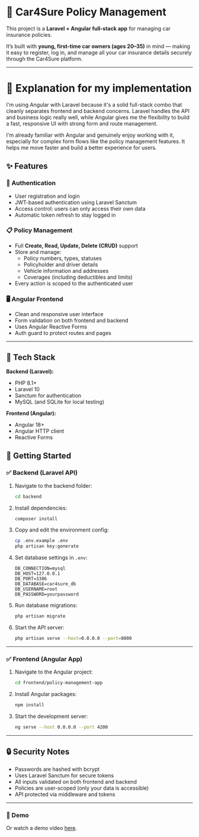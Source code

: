 
# 🚗 Car4Sure Policy Management

This project is a **Laravel + Angular full-stack app** for managing car insurance policies.

It’s built with **young, first-time car owners (ages 20–35)** in mind — making it easy to register, log in, and manage all your car insurance details securely through the Car4Sure platform.

---

# 🚗 Explanation for my implementation

I'm using Angular with Laravel because it's a solid full-stack combo that cleanly separates frontend and backend concerns. Laravel handles the API and business logic really well, while Angular gives me the flexibility to build a fast, responsive UI with strong form and route management.

I'm already familiar with Angular and genuinely enjoy working with it, especially for complex form flows like the policy management features. It helps me move faster and build a better experience for users.



## ✨ Features

### 🔐 Authentication
- User registration and login
- JWT-based authentication using Laravel Sanctum
- Access control: users can only access their own data
- Automatic token refresh to stay logged in

### 📋 Policy Management
- Full **Create, Read, Update, Delete (CRUD)** support
- Store and manage:
  - Policy numbers, types, statuses
  - Policyholder and driver details
  - Vehicle information and addresses
  - Coverages (including deductibles and limits)
- Every action is scoped to the authenticated user

### 🖥️ Angular Frontend
- Clean and responsive user interface
- Form validation on both frontend and backend
- Uses Angular Reactive Forms
- Auth guard to protect routes and pages

---

## 🧰 Tech Stack

**Backend (Laravel):**
- PHP 8.1+
- Laravel 10
- Sanctum for authentication
- MySQL (and SQLite for local testing)

**Frontend (Angular):**
- Angular 18+
- Angular HTTP client
- Reactive Forms


## 🚀 Getting Started

### ✅ Backend (Laravel API)

1. Navigate to the backend folder:
   ```bash
   cd backend
   ```

2. Install dependencies:
   ```bash
   composer install
   ```

3. Copy and edit the environment config:
   ```bash
   cp .env.example .env
   php artisan key:generate
   ```

4. Set database settings in `.env`:
   ```
   DB_CONNECTION=mysql
   DB_HOST=127.0.0.1
   DB_PORT=3306
   DB_DATABASE=car4sure_db
   DB_USERNAME=root
   DB_PASSWORD=yourpassword
   ```

5. Run database migrations:
   ```bash
   php artisan migrate
   ```

6. Start the API server:
   ```bash
   php artisan serve --host=0.0.0.0 --port=8000
   ```

---

### ✅ Frontend (Angular App)

1. Navigate to the Angular project:
   ```bash
   cd frontend/policy-management-app
   ```

2. Install Angular packages:
   ```bash
   npm install
   ```

3. Start the development server:
   ```bash
   ng serve --host 0.0.0.0 --port 4200
   ```

---

## 🔒 Security Notes

- Passwords are hashed with bcrypt
- Uses Laravel Sanctum for secure tokens
- All inputs validated on both frontend and backend
- Policies are user-scoped (only your data is accessible)
- API protected via middleware and tokens

---

### 📸 Demo
Or watch a demo video [here](https://drive.google.com/file/d/1Oz7rLvkzI1A2F52UzQ_DF_MG6CmUboX7/view?usp=drive_link).